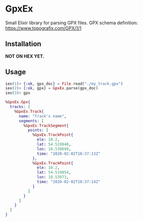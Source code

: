 # GpxEx

Small Elixir library for parsing GPX files. GPX schema definition: https://www.topografix.com/GPX/1/1

## Installation

**NOT ON HEX YET.**

## Usage

```elixir
iex(1)> {:ok, gpx_doc} = File.read("./my_track.gpx")
iex(2)> {:ok, gpx} = GpxEx.parse(gpx_doc)
iex(3)> gpx

%GpxEx.Gpx{
  tracks: [
    %GpxEx.Track{
      name: "Track's name",
      segments: [
        %GpxEx.TrackSegment{
          points: [
            %GpxEx.TrackPoint{
              ele: 10.2,
              lat: 54.519848,
              lon: 18.539699,
              time: "2020-02-02T10:37:13Z"
            },
            %GpxEx.TrackPoint{
              ele: 10.2,
              lat: 54.519854,
              lon: 18.53973,
              time: "2020-02-02T10:37:14Z"
            }
          ]
        }
      ]
    }
  ]
}
```
